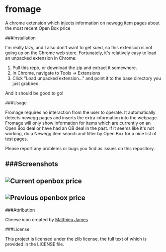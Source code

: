 fromage
=======

A chrome extension which injects information on newegg item pages about the most recent Open Box price

###Installation

I'm really lazy, and I also don't want to get sued, so this extension is not going up on the Chrome web store.
Fortunately, it's relatively easy to load an unpacked extension in Chrome:

1. Pull this repo, or download the zip and extract it somewhere.
2. In Chrome, navigate to Tools -> Extensions
3. Click "Load unpacked extension..." and point it to the base directory you just grabbed.

And it should be good to go!

###Usage

Fromage requires no interaction from the user to operate.  It automatically detects newegg pages and inserts
the extra information into the webpage.  Fromage will only show information for items which are currently on
an Open Box deal or have had an OB deal in the past.  If it seems like it's not working, do a Newegg item search
and filter by Open Box for a nice list of test pages.

Please report any problems or bugs you find as issues on this repository.

###Screenshots
-----
![Current openbox price](https://raw.github.com/eogas/fromage/master/img/fromage1.png)
-----
![Previous openbox price](https://raw.github.com/eogas/fromage/master/img/fromage2.png)
-----

###Attribution

Cheese icon created by [Matthieu James](http://tiheum.deviantart.com/)

###License

This project is licensed under the zlib license, the full text of which is provided in the LICENSE file.

